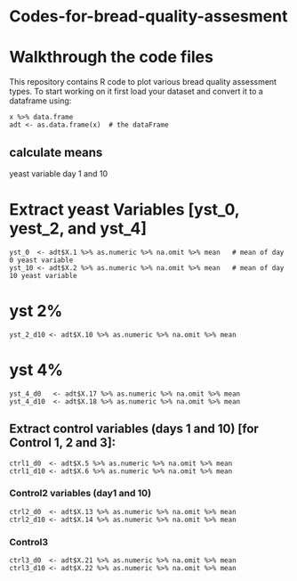 # Codes-for-bread-quality-assesment

# Walkthrough the code files
This repository contains R code to plot various bread quality assessment types. To start working on it first load your dataset and convert it to a dataframe using: 

```x <- read.csv(file.choose(), header=T)
x %>% data.frame
adt <- as.data.frame(x)  # the dataFrame 
```

## calculate means
yeast variable day 1 and 10

# Extract yeast Variables  [yst_0, yest_2, and yst_4]

```
yst_0  <- adt$X.1 %>% as.numeric %>% na.omit %>% mean   # mean of day 0 yeast variable
yst_10 <- adt$X.2 %>% as.numeric %>% na.omit %>% mean   # mean of day 10 yeast variable
```
# yst 2%
```yst_2_d0  <- adt$X.9 %>% as.numeric %>% na.omit %>% mean
yst_2_d10 <- adt$X.10 %>% as.numeric %>% na.omit %>% mean
```

# yst 4%
```
yst_4_d0   <- adt$X.17 %>% as.numeric %>% na.omit %>% mean
yst_4_d10  <- adt$X.18 %>% as.numeric %>% na.omit %>% mean
```

## Extract control variables (days 1 and 10) [for Control 1, 2 and 3]: 

```
ctrl1_d0  <- adt$X.5 %>% as.numeric %>% na.omit %>% mean
ctrl1_d10 <- adt$X.6 %>% as.numeric %>% na.omit %>% mean
```
### Control2 variables (day1 and 10) 
```
ctrl2_d0  <- adt$X.13 %>% as.numeric %>% na.omit %>% mean
ctrl2_d10 <- adt$X.14 %>% as.numeric %>% na.omit %>% mean
```
### Control3  
```
ctrl3_d0  <- adt$X.21 %>% as.numeric %>% na.omit %>% mean
ctrl3_d10 <- adt$X.22 %>% as.numeric %>% na.omit %>% mean
```





